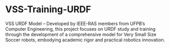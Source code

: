 # VSS-Training-URDF
VSS URDF Model – Developed by IEEE-RAS members from UFPB’s Computer Engineering, this project focuses on URDF study and training through the development of a comprehensive model for Very Small Size Soccer robots, embodying academic rigor and practical robotics innovation.
